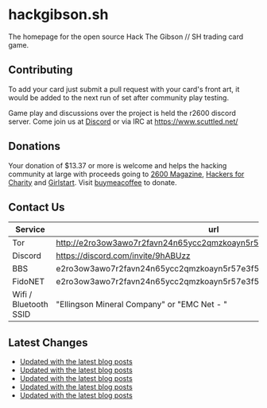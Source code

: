 # hackgibson.sh
The homepage for the open source Hack The Gibson // SH trading card game.


## Contributing

To add your card just submit a pull request with your card's front art, it would be added to the next run of set after community play testing.

Game play and discussions over the project is held the r2600 discord server. Come join us at [Discord](https://discord.com/invite/9hABUzz) or via IRC at https://www.scuttled.net/


## Donations

Your donation of $13.37 or more is welcome and helps the hacking community at large with proceeds going to [2600 Magazine](https://2600.com/), [Hackers for Charity](https://hackersforcharity.org) and [Girlstart](https://girlstart.org).  Visit [buymeacoffee](https://www.buymeacoffee.com/hackgibson.sh) to donate.


## Contact Us

Service | url
-|-
Tor | http://e2ro3ow3awo7r2favn24n65ycc2qmzkoayn5r57e3f56nvjwdcgg32ad.onion
Discord | https://discord.com/invite/9hABUzz
BBS | e2ro3ow3awo7r2favn24n65ycc2qmzkoayn5r57e3f56nvjwdcgg32ad.onion:23
FidoNET | e2ro3ow3awo7r2favn24n65ycc2qmzkoayn5r57e3f56nvjwdcgg32ad.onion:24554
Wifi / Bluetooth SSID | "Ellingson Mineral Company" or "EMC Net - <fidonet address>"

## Latest Changes
<!-- BLOG-POST-LIST:START -->
- [Updated with the latest blog posts](https://github.com/DFW2600/hackgibson.sh/commit/987c148fb242a84ad8201d2f5b90f064eee11792)
- [Updated with the latest blog posts](https://github.com/DFW2600/hackgibson.sh/commit/bbe22f941006375c1dbbcd0b9c27dd46f44ba070)
- [Updated with the latest blog posts](https://github.com/DFW2600/hackgibson.sh/commit/af9e4422d658647ef13d56f8d3c739556958e45f)
- [Updated with the latest blog posts](https://github.com/DFW2600/hackgibson.sh/commit/4ed4753bbb7eabbfc71a5e6929b6ff2371158f5a)
- [Updated with the latest blog posts](https://github.com/DFW2600/hackgibson.sh/commit/06fb0fd765ae4d2ffc88a18aa7437a21449d74f5)
<!-- BLOG-POST-LIST:END -->
